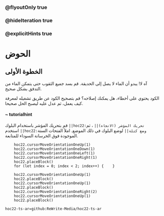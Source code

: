### @flyoutOnly true
### @hideIteration true
### @explicitHints true


# الحوض

## الخطوة الأولى
آه لا! يبدو أن الماء لا يصل إلى الحديقة. قم بسد جميع الثقوب حتى يتمكن الماء من التدفق بشكل صحيح.

الكود يحتوي على أخطاء، هل يمكنك إصلاحه؟ قم بتصحيح الكود عن طريق تشغيله لمعرفة كيف يعمل، ثم عدل عليه ليصبح الحل صحيحا.

#### ~ tutorialhint 
قم بتحريك المؤشر باستخدام البلوك ``||hoc22:تحريك المؤشر (الاتجاه)||`` ، ثم استخدم ``||hoc22:وضع كتلة||`` لوضع البلوك في ذلك الموضع. املأ الفتحات الستة الموجودة فوق الخرسانة السوداء للمتابعة.


```ghost
    hoc22.cursorMoveOrientationOneUp(1)
    hoc22.cursorMoveOrientationOneDown(1)
    hoc22.cursorMoveOrientationOneLeft(1)
    hoc22.cursorMoveOrientationOneRight(1)
    hoc22.placeBlock()
    for (let index = 0; index < 2; index++) {    }
```
```template
    hoc22.cursorMoveOrientationOneUp(1) 
    hoc22.placeBlock()   
    hoc22.cursorMoveOrientationOneUp(1) 
    hoc22.placeBlock()        
    hoc22.cursorMoveOrientationOneRight(2)   
    hoc22.cursorMoveOrientationOneUp(1) 
    hoc22.placeBlock()       
```
```package
hoc22-ts-ar=github:ReWrite-Media/hoc22-ts-ar
```